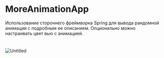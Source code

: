 # MoreAnimationApp
Использование стороннего фреймворка Spring для вывода рандомной анимации с подробным ее описанием. Опционально можно настраивать цвет вью с анимацией.
#
![Untitled](https://user-images.githubusercontent.com/82398252/127811784-eae2cd29-2e1d-4714-86f2-bc2f925029f7.png)
